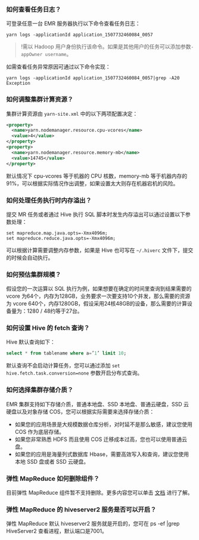 ### 如何查看任务日志？
可登录任意一台 EMR 服务器执行以下命令查看任务日志：
```
yarn logs -applicationId application_1507732460084_0057
```
>!需以 Hadoop 用户身份执行该命令。如果是其他用户的任务可以添加参数`-appOwner username`。

如需查看任务异常原因可通过以下命令实现：
```
yarn logs -applicationId application_1507732460084_0057|grep -A20 Exception
```

### 如何调整集群计算资源？
集群计算资源由 `yarn-site.xml` 中的以下两项配置决定：
``` xml
<property>
  <name>yarn.nodemanager.resource.cpu-vcores</name>
  <value>4</value>
</property>
<property>
  <name>yarn.nodemanager.resource.memory-mb</name>
  <value>14745</value>
</property>
```
默认情况下 cpu-vcores 等于机器的 CPU 核数，memory-mb 等于机器内存的91%，可以根据实际情况作出调整，如果设置太大则存在机器宕机的风险。

### 如何处理任务执行时内存溢出？
提交 MR 任务或者通过 Hive 执行 SQL 脚本时发生内存溢出可以通过设置以下参数处理：
```
set mapreduce.map.java.opts=-Xmx4096m;
set mapreduce.reduce.java.opts=-Xmx4096m;
```

可以根据计算需要调整内存参数，如果是 Hive 也可写在 `~/.hiverc` 文件下，提交的时候会自动执行。

### 如何预估集群规模？
假设您的一次运算以 SQL 执行为例，如果想要在确定的时间里查询到结果需要的 vcore 为64个，内存为128GB，业务要求一次要支持10个并发，那么需要的资源为 vcore 640个，内存1280GB，假设采用24核48GB的设备，那么需要的计算设备量为：1280 / 48约等于27台。

### 如何设置 Hive 的 fetch 查询？
Hive 默认查询如下：
``` sql
select * from tablename where a=’1’ limit 10;
```
默认查询不会启动计算任务，您可以通过添加 `set hive.fetch.task.conversion=none` 参数开启分布式查询。

### 如何选择集群存储介质？
EMR 集群支持如下存储介质，普通本地盘、SSD 本地盘、普通云硬盘，SSD 云硬盘以及对象存储 COS，您可以根据实际需要来选择存储介质：
- 如果您的应用场景是大规模数据仓库分析，对时延不是那么敏感，建议您使用 COS 作为底层存储。
- 如果您非常熟悉 HDFS 而且使用 COS 迁移成本过高，您也可以使用普通云盘。
- 如果您的应用是海量列式数据库 Hbase，需要高效写入和查询，建议您使用本地 SSD 盘或者 SSD 云硬盘。

### 弹性 MapReduce 如何删除组件？
目前弹性 MapReduce 组件暂不支持删除。更多内容您可以单击 [文档](https://cloud.tencent.com/document/product/589) 进行了解。


### 弹性 MapReduce 的 hiveserver2 服务是否可以开启？
弹性 MapReduce 默认 hiveserver2 服务就是开启的，您可在 ps -ef |grep HiveServer2 查看进程，默认端口是7001。








